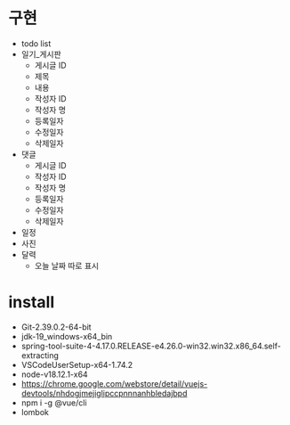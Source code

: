 # 구현

* todo list
* 일기_게시판
  * 게시글 ID
  * 제목
  * 내용
  * 작성자 ID
  * 작성자 명
  * 등록일자
  * 수정일자
  * 삭제일자
* 댓글
  * 게시글 ID
  * 작성자 ID
  * 작성자 명
  * 등록일자
  * 수정일자
  * 삭제일자
* 일정
* 사진
* 달력
    * 오늘 날짜 따로 표시

# install

* Git-2.39.0.2-64-bit
* jdk-19_windows-x64_bin
* spring-tool-suite-4-4.17.0.RELEASE-e4.26.0-win32.win32.x86_64.self-extracting
* VSCodeUserSetup-x64-1.74.2
* node-v18.12.1-x64
* https://chrome.google.com/webstore/detail/vuejs-devtools/nhdogjmejiglipccpnnnanhbledajbpd
* npm i -g @vue/cli
* lombok
